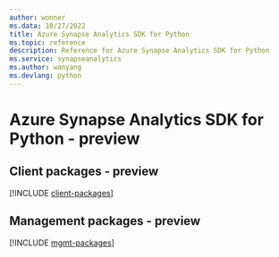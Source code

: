 ```yaml
---
author: wonner
ms.data: 10/27/2022
title: Azure Synapse Analytics SDK for Python
ms.topic: reference
description: Reference for Azure Synapse Analytics SDK for Python
ms.service: synapseanalytics
ms.author: wanyang
ms.devlang: python
---
```

# Azure Synapse Analytics SDK for Python - preview

## Client packages - preview
[!INCLUDE [client-packages](synapse-analytics-client-index.md)]
## Management packages - preview
[!INCLUDE [mgmt-packages](synapse-analytics-mgmt-index.md)]